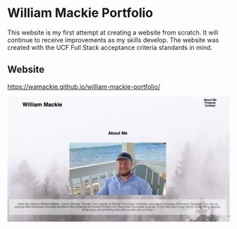 # William Mackie Portfolio

This website is my first attempt at creating a website from scratch. It will continue to receive improvements as my skills develop. The website was created with the UCF Full Stack acceptance criteria standards in mind.

## Website
https://wamackie.github.io/william-mackie-portfolio/

![Alt text](/screenshots/screenshot.png?raw=true "screenshot")
